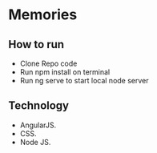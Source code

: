 # Memories

## How to run

- Clone Repo code
- Run npm install on terminal
- Run ng serve to start local node server

## Technology

- AngularJS.
- CSS.
- Node JS.
